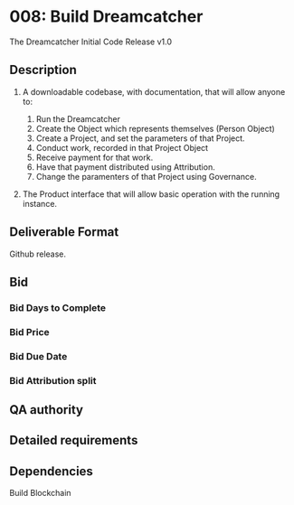 # 008: Build Dreamcatcher

The Dreamcatcher Initial Code Release v1.0

## Description

1. A downloadable codebase, with documentation, that will allow anyone to:

    1. Run the Dreamcatcher
    2. Create the Object which represents themselves (Person Object)
    3. Create a Project, and set the parameters of that Project.
    4. Conduct work, recorded in that Project Object
    5. Receive payment for that work.
    6. Have that payment distributed using Attribution.
    7. Change the paramenters of that Project using Governance.

1. The Product interface that will allow basic operation with the running instance.

## Deliverable Format

Github release.

## Bid 

### Bid Days to Complete

### Bid Price

### Bid Due Date

### Bid Attribution split

## QA authority

## Detailed requirements

## Dependencies

Build Blockchain
